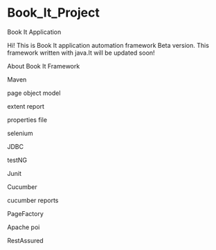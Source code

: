 # Book_It_Project

Book It Application

Hi! This is Book It application automation framework Beta version. This framework written with java.It will be updated soon!

About Book It Framework

Maven

page object model

extent report

properties file

selenium

JDBC

testNG

Junit

Cucumber

cucumber reports

PageFactory

Apache poi

RestAssured
